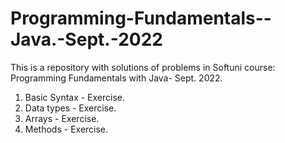 # Programming-Fundamentals--Java.-Sept.-2022
This is a repository with solutions of problems in Softuni course: Programming Fundamentals with Java- Sept. 2022.
1. Basic Syntax - Exercise.
2. Data types - Exercise.
3. Arrays - Exercise.
4. Methods - Exercise.
